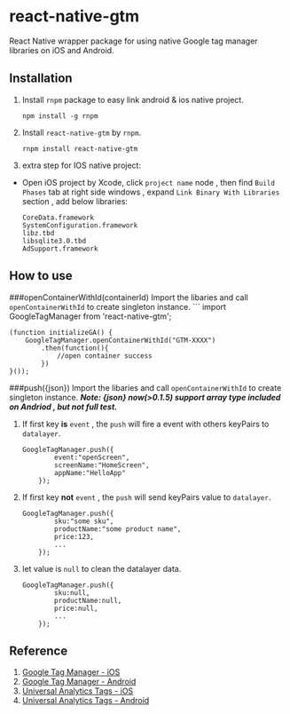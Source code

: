 # react-native-gtm
React Native wrapper package for using native Google tag manager libraries on iOS and Android.

## Installation


1. Install `rnpm` package to easy link android & ios native project.

    ```
    npm install -g rnpm 
    ```

2. Install `react-native-gtm` by  `rnpm`.

    ```
    rnpm install react-native-gtm
    ```

3. extra step for IOS native project: 

- Open iOS project by Xcode, click `project name` node , then find `Build Phases` tab at right side windows , expand `Link Binary With Libraries` section , add below libraries:
    
    ```
    CoreData.framework
    SystemConfiguration.framework
    libz.tbd
    libsqlite3.0.tbd
    AdSupport.framework
    ```

## How to use

###openContainerWithId(containerId)
Import the libaries and call `openContainerWithId` to create singleton instance.
    ```
    import GoogleTagManager from 'react-native-gtm';
    
    (function initializeGA() {
	    GoogleTagManager.openContainerWithId("GTM-XXXX")
	        .then(function(){
	            //open container success
	        })
    }());
    
 
###push({json})
Import the libaries and call `openContainerWithId` to create singleton instance.  ***Note: {json} now(>0.1.5) support array type included on Andriod , but not full test.***

1. If first key **is** `event` , the `push` will fire a event with others keyPairs to `datalayer`. 

    ```
    GoogleTagManager.push({
            event:"openScreen",
            screenName:"HomeScreen",
            appName:"HelloApp"
        });
    ```
    
2. If first key **not** `event` , the `push` will send keyPairs value to `datalayer`. 

    ```
    GoogleTagManager.push({
            sku:"some sku",
            productName:"some product name",
            price:123,
            ...
        });
    ```

3. let value is `null` to clean the datalayer data. 

    ```
    GoogleTagManager.push({
            sku:null,
            productName:null,
            price:null,
            ...
        });
    ```

 
## Reference
1. [Google Tag Manager - iOS](https://developers.google.com/tag-manager/ios/v3/)
2. [Google Tag Manager - Android](https://developers.google.com/tag-manager/android/v4/#getting-started)
3. [Universal Analytics Tags - iOS](https://developers.google.com/tag-manager/ios/v3/ua)
4. [Universal Analytics Tags - Android](https://developers.google.com/tag-manager/android/v4/ua)

